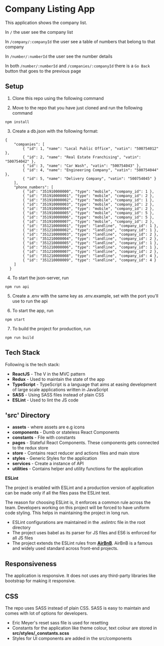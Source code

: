 # Company Listing App

This application shows the company list.

In `/` the user see the company list

In `/company/:companyId` the user see a table of numbers that belong to that company

In `/number/:numberId` the user see the number details

In both `/number/:numberId` and `/companies/:companyId` there is a `Go Back` button that goes to the previous page

## Setup

1.  Clone this repo using the following command

2.  Move to the repo that you have just cloned and run the following command

`npm install`

3. Create a db.json with the following format:
```
{
    "companies": [
        { "id": 1, "name": "Local Public Office", "vatin": "500754012" },
        { "id": 2, "name": "Real Estate Franchising", "vatin": "500754042" },
        { "id": 3, "name": "Car Wash", "vatin": "500754043" },
        { "id": 4, "name": "Engineering Company", "vatin": "500754044" },
        { "id": 5, "name": "Delivery Company", "vatin": "500754045" }
    ],
    "phone_numbers": [
        { "id": "351910000000", "type": "mobile", "company_id": 1 },
        { "id": "351910000001", "type": "mobile", "company_id": 2 },
        { "id": "351910000002", "type": "mobile", "company_id": 1 },
        { "id": "351910000003", "type": "mobile", "company_id": 2 },
        { "id": "351910000004", "type": "mobile", "company_id": 2 },
        { "id": "351910000005", "type": "mobile", "company_id": 5 },
        { "id": "351910000006", "type": "mobile", "company_id": 5 },
        { "id": "351910000007", "type": "mobile", "company_id": 2 },
        { "id": "351210000001", "type": "landline", "company_id": 1 },
        { "id": "351210000002", "type": "landline", "company_id": 1 },
        { "id": "351210000003", "type": "landline", "company_id": 2 },
        { "id": "351210000004", "type": "landline", "company_id": 2 },
        { "id": "351210000005", "type": "landline", "company_id": 1 },
        { "id": "351210000006", "type": "landline", "company_id": 1 },
        { "id": "351210000007", "type": "landline", "company_id": 2 },
        { "id": "351210000008", "type": "landline", "company_id": 4 },
        { "id": "351210000009", "type": "landline", "company_id": 4 }
    ]
  }

```

4. To start the json-server, run

`npm run api`

5.  Create a .env with the same key as .env.example, set with the port you'll use to run the api
  
6. To start the app, run

`npm start`

7. To build the project for production, run

`npm run build`

## Tech Stack

Following is the tech stack:

- **ReactJS** - The V in the MVC pattern
- **Redux** - Used to maintain the state of the app
- **TypeScript** - TypeScript is a language that aims at easing development of large scale applications written in JavaScript
- **SASS** - Using SASS files instead of plain CSS
- **ESLint** - Used to lint the JS code


## 'src' Directory

- **assets** - where assets are e.g icons
- **components** - Dumb or stateless React Components
- **constants** - File with constants
- **pages** - Stateful React Components. These components gets connected to the redux store
- **store** - Contains react reducer and actions files and main store
- **styles** - Generic Styles for the application
- **services** - Create a instance of API
- **utilities** - Contains helper and utility functions for the application

**ESLint**

The project is enabled with ESLint and a production version of application can be made only if all the files pass the ESLint test.

The reason for choosing ESLint is, it enforces a common rule across the team. Developers working on this project will be forced to have uniform code styling. This helps in maintaining the project in long run.

 - ESLint configurations are maintained in the .eslintrc file in the root directory
 - The project uses babel as its parser for JS files and ES6 is enforced for all JS files
 - The project extends the ESLint rules from [**AirBnB**](https://github.com/airbnb/javascript/tree/master/packages/eslint-config-airbnb). AirBnB is a famous and widely used standard across front-end projects.

## Responsiveness

The application is responsive. It does not uses any third-party libraries like bootstrap for making it responsive.


## CSS

The repo uses SASS instead of plain CSS. SASS is easy to maintain and comes with lot of options for developers.

- Eric Meyer's reset sass file is used for resetting
- Constants for the application like theme colour, text colour are stored in **src/styles/\_constants.scss**
- Styles for UI components are added in the src/components


